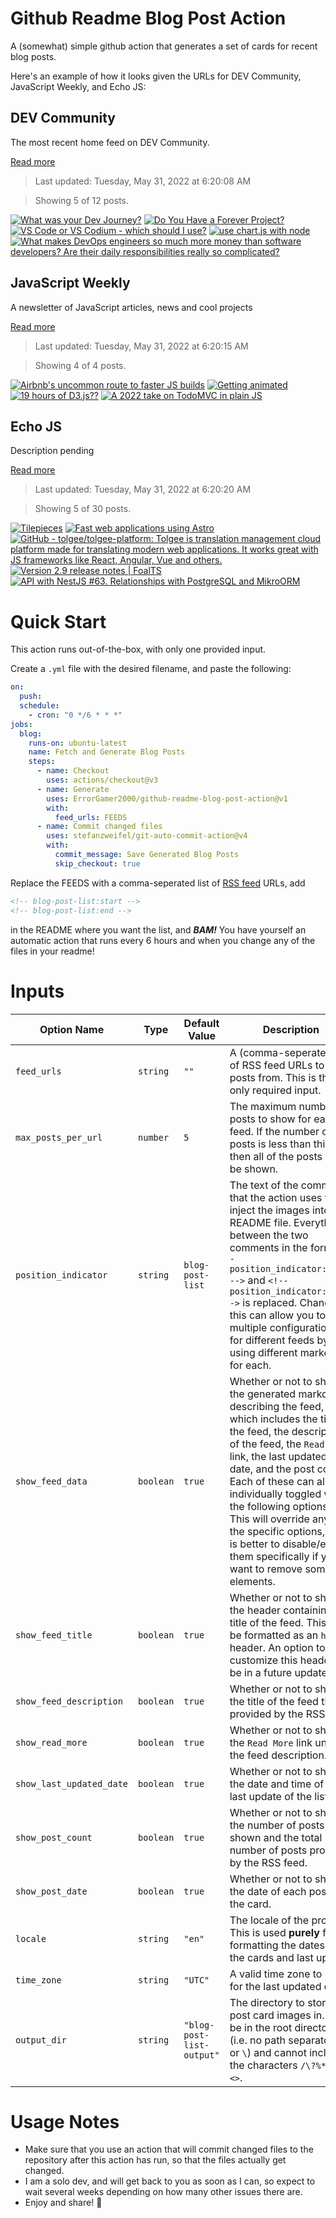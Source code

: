 # Github Readme Blog Post Action

A (somewhat) simple github action that generates a set of cards for recent blog posts.

Here's an example of how it looks given the URLs for DEV Community, JavaScript Weekly, and Echo JS:

<!-- post-list:start -->
## DEV Community

The most recent home feed on DEV Community.

[Read more](https://dev.to)
> Last updated: Tuesday, May 31, 2022 at 6:20:08 AM

> Showing 5 of 12 posts.

[![What was your Dev Journey?](https://raw.githubusercontent.com/ErrorGamer2000/github-readme-blog-post-action/main/generated_files/DEV_Community/What_was_your_Dev_Journey_.svg)](https://dev.to/thekillerrex27/what-was-your-dev-journey-7dc)
[![Do You Have a Forever Project?](https://raw.githubusercontent.com/ErrorGamer2000/github-readme-blog-post-action/main/generated_files/DEV_Community/Do_You_Have_a_Forever_Project_.svg)](https://dev.to/solidi/do-you-have-a-forever-project-kpk)
[![VS Code or VS Codium - which should I use?](https://raw.githubusercontent.com/ErrorGamer2000/github-readme-blog-post-action/main/generated_files/DEV_Community/VS_Code_or_VS_Codium_-_which_should_I_use_.svg)](https://dev.to/robole/vs-code-or-vs-codium-which-should-i-use-53oj)
[![use chart.js with node](https://raw.githubusercontent.com/ErrorGamer2000/github-readme-blog-post-action/main/generated_files/DEV_Community/use_chart.js_with_node.svg)](https://dev.to/srcmgra/use-chartjs-with-node-1e2k)
[![What makes DevOps engineers so much more money than software developers? Are their daily responsibilities really so complicated?](https://raw.githubusercontent.com/ErrorGamer2000/github-readme-blog-post-action/main/generated_files/DEV_Community/What_makes_DevOps_engineers_so_much_more_money_than_software_developers__Are_their_daily_responsibilities_really_so_complicated_.svg)](https://dev.to/taniazhydkova/what-makes-devops-engineers-so-much-more-money-than-software-developers-are-their-daily-responsibilities-really-so-complicated-mn9)


## JavaScript Weekly

A newsletter of JavaScript articles, news and cool projects

[Read more](https://javascriptweekly.com/)
> Last updated: Tuesday, May 31, 2022 at 6:20:15 AM

> Showing 4 of 4 posts.

[![Airbnb's uncommon route to faster JS builds](https://raw.githubusercontent.com/ErrorGamer2000/github-readme-blog-post-action/main/generated_files/JavaScript_Weekly/Airbnb's_uncommon_route_to_faster_JS_builds.svg)](https://javascriptweekly.com/issues/591)
[![Getting animated](https://raw.githubusercontent.com/ErrorGamer2000/github-readme-blog-post-action/main/generated_files/JavaScript_Weekly/Getting_animated.svg)](https://javascriptweekly.com/issues/590)
[![19 hours of D3.js??](https://raw.githubusercontent.com/ErrorGamer2000/github-readme-blog-post-action/main/generated_files/JavaScript_Weekly/19_hours_of_D3.js__.svg)](https://javascriptweekly.com/issues/589)
[![A 2022 take on TodoMVC in plain JS](https://raw.githubusercontent.com/ErrorGamer2000/github-readme-blog-post-action/main/generated_files/JavaScript_Weekly/A_2022_take_on_TodoMVC_in_plain_JS.svg)](https://javascriptweekly.com/issues/588)


## Echo JS

Description pending

[Read more](
http://www.echojs.com
)
> Last updated: Tuesday, May 31, 2022 at 6:20:20 AM

> Showing 5 of 30 posts.

[![Tilepieces](https://raw.githubusercontent.com/ErrorGamer2000/github-readme-blog-post-action/main/generated_files/_Echo_JS_/Tilepieces.svg)](https://tilepieces.net/index.html)
[![Fast web applications using Astro](https://raw.githubusercontent.com/ErrorGamer2000/github-readme-blog-post-action/main/generated_files/_Echo_JS_/Fast_web_applications_using_Astro.svg)](https://blog.openreplay.com/fast-web-applications-using-astro)
[![GitHub - tolgee/tolgee-platform: Tolgee is translation management cloud platform made for translating modern web applications. It works great with JS frameworks like React, Angular, Vue and others.](https://raw.githubusercontent.com/ErrorGamer2000/github-readme-blog-post-action/main/generated_files/_Echo_JS_/GitHub_-_tolgee_tolgee-platform__Tolgee_is_translation_management_cloud_platform_made_for_translating_modern_web_applications._It_works_great_with_JS_frameworks_like_React__Angular__Vue_and_others..svg)](https://github.com/tolgee/tolgee-platform)
[![Version 2.9 release notes | FoalTS](https://raw.githubusercontent.com/ErrorGamer2000/github-readme-blog-post-action/main/generated_files/_Echo_JS_/Version_2.9_release_notes___FoalTS.svg)](https://foalts.org/blog/2022/05/29/version-2.9-release-notes)
[![API with NestJS #63. Relationships with PostgreSQL and MikroORM](https://raw.githubusercontent.com/ErrorGamer2000/github-readme-blog-post-action/main/generated_files/_Echo_JS_/API_with_NestJS__63._Relationships_with_PostgreSQL_and_MikroORM.svg)](http://wanago.io/2022/05/30/api-nestjs-relationships-postgresql-mikroorm/)


<!-- post-list:end -->

# Quick Start

This action runs out-of-the-box, with only one provided input.

Create a `.yml` file with the desired filename, and paste the following:

```yml
on:
  push:
  schedule:
    - cron: "0 */6 * * *"
jobs:
  blog:
    runs-on: ubuntu-latest
    name: Fetch and Generate Blog Posts
    steps:
      - name: Checkout
        uses: actions/checkout@v3
      - name: Generate
        uses: ErrorGamer2000/github-readme-blog-post-action@v1
        with:
          feed_urls: FEEDS
      - name: Commit changed files
        uses: stefanzweifel/git-auto-commit-action@v4
        with:
          commit_message: Save Generated Blog Posts
          skip_checkout: true
```

Replace the FEEDS with a comma-seperated list of [RSS feed](https://rss.com/blog/how-do-rss-feeds-work/) URLs, add

```md
<!-- blog-post-list:start -->
<!-- blog-post-list:end -->
```

in the README where you want the list, and **_BAM!_** You have yourself an automatic action that runs every 6 hours and when you change any of the files in your readme!

# Inputs

<table>
  <thead>
    <tr>
      <th>Option Name</th>
      <th>Type</th>
      <th>Default Value</th>
      <th>Description</th>
    </tr>
  </thead>
  <tbody>
    <tr>
      <td><code>feed_urls</code></td>
      <td><code>string</code></td>
      <td><code>""</code></td>
      <td>A (comma-seperated) list of RSS feed URLs to load posts from. This is the only required input.</td>
    </tr>
    <tr>
      <td><code>max_posts_per_url</code></td>
      <td><code>number</code></td>
      <td><code>5</code></td>
      <td>The maximum number of posts to show for each feed. If the number of posts is less than this, then all of the posts will be shown.</td>
    </tr>
    <tr>
      <td><code>position_indicator</code></td>
      <td><code>string</code></td>
      <td><code>blog-post-list</code></td>
      <td>The text of the comments that the action uses to inject the images into the README file. Everything between the two comments in the form <code>&lt;!-- position_indicator:start --&gt;</code> and <code>&lt;!-- position_indicator:end --&gt;</code> is replaced. Changing this can allow you to use multiple configurations for different feeds by using different markers for each.</td>
    </tr>
    <tr>
      <td><code>show_feed_data</code></td>
      <td><code>boolean</code></td>
      <td><code>true</code></td>
      <td>Whether or not to show the generated markdown describing the feed, which includes the title of the feed, the description of the feed, the <code>Read More</code> link, the last updated date, and the post count. Each of these can also be individually toggled with the following options. This will override any of the specific options, so it is better to disable/enable them specifically if you want to remove some elements.</td>
    </tr>
    <tr>
      <td><code>show_feed_title</code></td>
      <td><code>boolean</code></td>
      <td><code>true</code></td>
      <td>Whether or not to show the header containing the title of the feed. This will be formatted as an <code>h2</code> header. An option to customize this header will be in a future update.</td>
    </tr>
    <tr>
      <td><code>show_feed_description</code></td>
      <td><code>boolean</code></td>
      <td><code>true</code></td>
      <td>Whether or not to show the title of the feed that is provided by the RSS feed.</td>
    </tr>
    <tr>
      <td><code>show_read_more</code></td>
      <td><code>boolean</code></td>
      <td><code>true</code></td>
      <td>Whether or not to show the <code>Read More</code> link under the feed description.</td>
    </tr>
    <tr>
      <td><code>show_last_updated_date</code></td>
      <td><code>boolean</code></td>
      <td><code>true</code></td>
      <td>Whether or not to show the date and time of the last update of the list.</td>
    </tr>
    <tr>
      <td><code>show_post_count</code></td>
      <td><code>boolean</code></td>
      <td><code>true</code></td>
      <td>Whether or not to show the number of posts shown and the total number of posts provided by the RSS feed.</td>
    </tr>
    <tr>
      <td><code>show_post_date</code></td>
      <td><code>boolean</code></td>
      <td><code>true</code></td>
      <td>Whether or not to show the date of each post on the card.</td>
    </tr>
    <tr>
      <td><code>locale</code></td>
      <td><code>string</code></td>
      <td><code>"en"</code></td>
      <td>The locale of the project. This is used <strong>purely</strong> for formatting the dates of the cards and last update.</td>
    </tr>
    <tr>
      <td><code>time_zone</code></td>
      <td><code>string</code></td>
      <td><code>"UTC"</code></td>
      <td>A valid time zone to use for the last updated date.</td>
    </tr>
    <tr>
      <td><code>output_dir</code></td>
      <td><code>string</code></td>
      <td><code>"blog-post-list-output"</code></td>
      <td>The directory to store the post card images in. Must be in the root directory (i.e. no path separators <code>/</code> or <code>\</code>) and cannot include the characters <code>/\?%*:|"&lt;&gt;</code>.</td>
    </tr>
<!--
    <tr>
      <td><code></code></td>
      <td><cde></cde></td>
      <td><code></code></td>
      <td></td>
    </tr>
-->
  </tbody>
</table>

# Usage Notes

- Make sure that you use an action that will commit changed files to the repository after this action has run, so that the files actually get changed.
- I am a solo dev, and will get back to you as soon as I can, so expect to wait several weeks depending on how many other issues there are.
- Enjoy and share! 🤗
